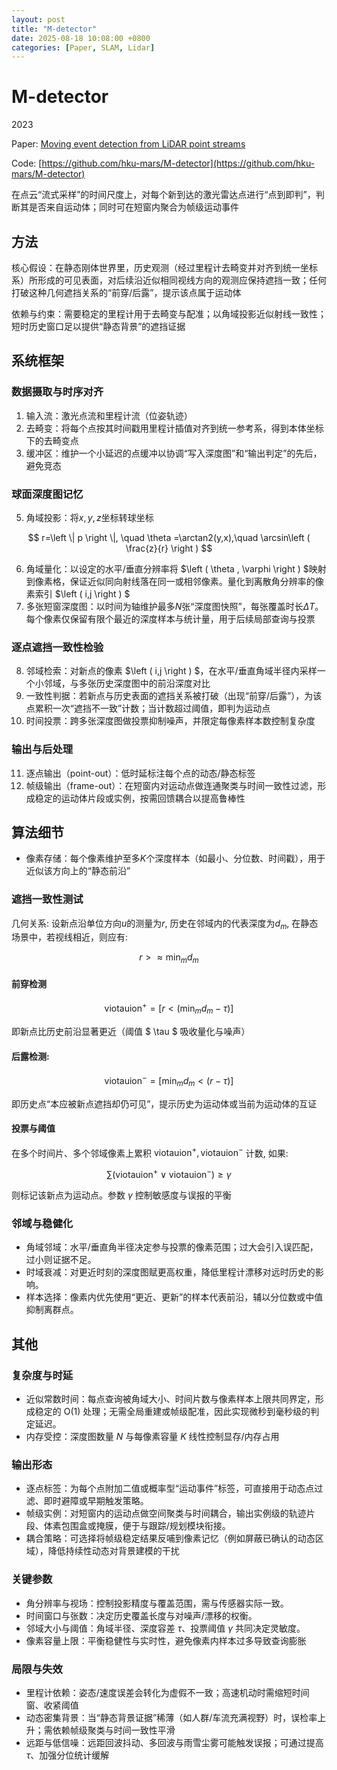 ```yaml
---
layout: post
title: "M-detector"
date: 2025-08-18 10:08:00 +0800
categories: [Paper, SLAM, Lidar]
---
```


# M-detector

2023

Paper: [Moving event detection from LiDAR point streams](https://doi.org/10.1038/s41467-023-44554-8)

Code: [https://github.com/hku-mars/M-detector](https://github.com/hku-mars/M-detector)

在点云“流式采样”的时间尺度上，对每个新到达的激光雷达点进行“点到即判”，判断其是否来自运动体；同时可在短窗内聚合为帧级运动事件

## 方法

核心假设：在静态刚体世界里，历史观测（经过里程计去畸变并对齐到统一坐标系）所形成的可见表面，对后续沿近似相同视线方向的观测应保持遮挡一致；任何打破这种几何遮挡关系的“前穿/后露”，提示该点属于运动体

依赖与约束：需要稳定的里程计用于去畸变与配准；以角域投影近似射线一致性；短时历史窗口足以提供“静态背景”的遮挡证据

## 系统框架

### 数据摄取与时序对齐
1. 输入流：激光点流和里程计流（位姿轨迹）
2. 去畸变：将每个点按其时间戳用里程计插值对齐到统一参考系，得到本体坐标下的去畸变点
3. 缓冲区：维护一个小延迟的点缓冲以协调“写入深度图”和“输出判定”的先后，避免竞态

### 球面深度图记忆
5. 角域投影：将$x, y, z$坐标转球坐标

$$ r=\left \| p \right \|, \quad \theta =\arctan2(y,x),\quad \arcsin\left (  \frac{z}{r}  \right )  $$

6. 角域量化：以设定的水平/垂直分辨率将 $\left ( \theta , \varphi \right ) $映射到像素格，保证近似同向射线落在同一或相邻像素。量化到离散角分辨率的像素索引 $\left ( i,j \right ) $
7. 多张短窗深度图：以时间为轴维护最多$N$张“深度图快照”，每张覆盖时长$\Delta T$。每个像素仅保留有限个最近的深度样本与统计量，用于后续局部查询与投票

### 逐点遮挡一致性检验
8. 邻域检索：对新点的像素 $\left ( i,j \right ) $，在水平/垂直角域半径内采样一个小邻域，与多张历史深度图中的前沿深度对比
9. 一致性判据：若新点与历史表面的遮挡关系被打破（出现“前穿/后露”），为该点累积一次“遮挡不一致”计数；当计数超过阈值，即判为运动点
10. 时间投票：跨多张深度图做投票抑制噪声，并限定每像素样本数控制复杂度

### 输出与后处理
11. 逐点输出（point-out）：低时延标注每个点的动态/静态标签
12. 帧级输出（frame-out）：在短窗内对运动点做连通聚类与时间一致性过滤，形成稳定的运动体片段或实例，按需回馈耦合以提高鲁棒性

## 算法细节

- 像素存储：每个像素维护至多$K$个深度样本（如最小、分位数、时间戳），用于近似该方向上的“静态前沿”

### 遮挡一致性测试

几何关系: 设新点沿单位方向$u$的测量为$r$, 历史在邻域内的代表深度为$d_m$, 在静态场景中，若视线相近，则应有:

$$ r > \approx \min_m d_m $$

#### 前穿检测

$$ \mathrm{viotau ion}^+ = \left [ r < \left ( \min_m d_m - \tau \right )  \right ]   $$

即新点比历史前沿显著更近（阈值 $ \tau $ 吸收量化与噪声）

#### 后露检测:

$$ \mathrm{viotau ion}^- = \left [ \min_m d_m <\left ( r - \tau \right )  \right ]   $$

即历史点“本应被新点遮挡却仍可见”，提示历史为运动体或当前为运动体的互证

#### 投票与阈值

在多个时间片、多个邻域像素上累积 $\mathrm{viotau ion}^+, \mathrm{viotau ion}^-$ 计数, 如果:

$$ \sum \left ( \mathrm{viotau ion}^+ \vee \mathrm{viotau ion}^- \right ) \ge \gamma   $$

则标记该新点为运动点。参数 $\gamma$ 控制敏感度与误报的平衡

### 邻域与稳健化
- 角域邻域：水平/垂直角半径决定参与投票的像素范围；过大会引入误匹配，过小则证据不足。
- 时域衰减：对更近时刻的深度图赋更高权重，降低里程计漂移对远时历史的影响。
- 样本选择：像素内优先使用“更近、更新”的样本代表前沿，辅以分位数或中值抑制离群点。

## 其他

### 复杂度与时延
- 近似常数时间：每点查询被角域大小、时间片数与像素样本上限共同界定，形成稳定的 O(1) 处理；无需全局重建或帧级配准，因此实现微秒到毫秒级的判定延迟。
- 内存受控：深度图数量 $N$ 与每像素容量 $K$ 线性控制显存/内存占用

### 输出形态
- 逐点标签：为每个点附加二值或概率型“运动事件”标签，可直接用于动态点过滤、即时避障或早期触发策略。
- 帧级实例：对短窗内的运动点做空间聚类与时间耦合，输出实例级的轨迹片段、体素包围盒或掩膜，便于与跟踪/规划模块衔接。
- 耦合策略：可选择将帧级稳定结果反哺到像素记忆（例如屏蔽已确认的动态区域），降低持续性动态对背景建模的干扰

### 关键参数
- 角分辨率与视场：控制投影精度与覆盖范围，需与传感器实际一致。
- 时间窗口与张数：决定历史覆盖长度与对噪声/漂移的权衡。
- 邻域大小与阈值：角域半径、深度容差 $\tau$、投票阈值 $\gamma$ 共同决定灵敏度。
- 像素容量上限：平衡稳健性与实时性，避免像素内样本过多导致查询膨胀

### 局限与失效
- 里程计依赖：姿态/速度误差会转化为虚假不一致；高速机动时需缩短时间窗、收紧阈值
- 动态密集背景：当“静态背景证据”稀薄（如人群/车流充满视野）时，误检率上升；需依赖帧级聚类与时间一致性平滑
- 远距与低信噪：远距回波抖动、多回波与雨雪尘雾可能触发误报；可通过提高 $\tau$、加强分位统计缓解
